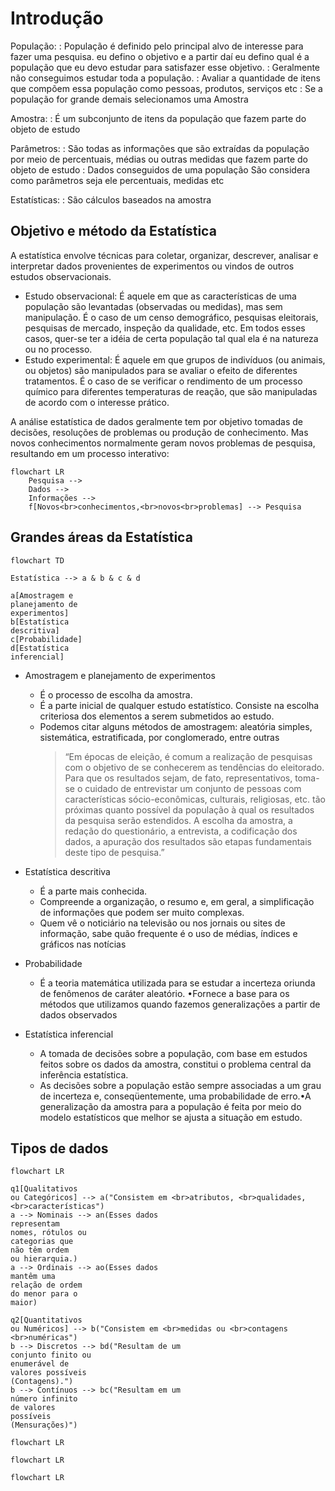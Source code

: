 # Introdução

População:
: População é definido pelo principal alvo de interesse para fazer uma pesquisa.  eu defino o objetivo e a partir daí eu defino qual é a população que eu devo estudar para satisfazer esse objetivo.
: Geralmente não conseguimos estudar toda a população.
: Avaliar a quantidade de itens que compõem essa população como pessoas, produtos, serviços etc
: Se a população for grande demais selecionamos uma Amostra

Amostra:
: É um subconjunto de itens da população que fazem parte do objeto de estudo

Parâmetros:
: São  todas as informações que são extraídas da população  por meio de percentuais, médias ou outras medidas que fazem parte do objeto de estudo
: Dados conseguidos de uma população São considera como parâmetros seja ele percentuais, medidas etc

Estatísticas:
: São cálculos baseados na amostra

## Objetivo e método da Estatística

A estatística envolve técnicas para coletar, organizar, descrever, analisar e interpretar dados provenientes de experimentos ou vindos de outros estudos observacionais.

- Estudo observacional: É aquele em que as características de uma população são levantadas (observadas ou medidas), mas sem manipulação. É o caso de um censo demográfico, pesquisas eleitorais, pesquisas de mercado, inspeção da qualidade, etc. Em todos esses casos, quer-se ter a idéia de certa população tal qual ela é na natureza ou no processo.
- Estudo experimental: É aquele em que grupos de indivíduos (ou animais, ou objetos) são manipulados para se avaliar o efeito de diferentes tratamentos. É o caso de se verificar o rendimento de um processo químico para diferentes temperaturas de reação, que são manipuladas de acordo com o interesse prático.

A análise estatística de dados geralmente tem por objetivo tomadas de decisões, resoluções de problemas ou produção de conhecimento. Mas novos conhecimentos normalmente geram novos problemas de pesquisa, resultando em um processo interativo:

```mermaid
flowchart LR
    Pesquisa -->
    Dados -->
    Informações -->
    f[Novos<br>conhecimentos,<br>novos<br>problemas] --> Pesquisa
```

## Grandes áreas da Estatística

```mermaid
flowchart TD

Estatística --> a & b & c & d

a[Amostragem e 
planejamento de 
experimentos]
b[Estatística 
descritiva]
c[Probabilidade]
d[Estatística 
inferencial]
```

- Amostragem e planejamento de experimentos
  - É o processo de escolha da amostra.
  - É a parte inicial de qualquer estudo estatístico. Consiste na escolha criteriosa dos elementos a serem submetidos ao estudo.
  - Podemos citar alguns métodos de amostragem: aleatória simples, sistemática, estratificada, por conglomerado, entre outras
    > “Em épocas de eleição, é comum a realização de pesquisas com o objetivo de se conhecerem as tendências do eleitorado. Para que os resultados sejam, de fato, representativos, toma-se o cuidado de entrevistar um conjunto de pessoas com características sócio-econômicas, culturais, religiosas, etc. tão próximas quanto possível da população à qual os resultados da pesquisa serão estendidos. A escolha da amostra, a redação do questionário, a entrevista, a codificação dos dados, a apuração dos resultados são etapas fundamentais deste tipo de pesquisa.”
- Estatística descritiva
  - É a parte mais conhecida.
  - Compreende a organização, o resumo e, em geral, a simplificação de informações que podem ser muito complexas.
  - Quem vê o noticiário na televisão ou nos jornais ou sites de informação, sabe quão frequente é o uso de médias, índices e gráficos nas notícias

- Probabilidade
  - É a teoria matemática utilizada para se estudar a incerteza oriunda de fenômenos de caráter aleatório. •Fornece a base para os métodos que utilizamos quando fazemos generalizações a partir de dados observados
- Estatística inferencial
  - A tomada de decisões sobre a população, com base em estudos feitos sobre os dados da amostra, constitui o problema central da inferência estatística.
  - As decisões sobre a população estão sempre associadas a um grau de incerteza e, conseqüentemente, uma probabilidade de erro.•A generalização da amostra para a população é feita por meio do modelo estatísticos que melhor se ajusta a situação em estudo.

## Tipos de dados

```mermaid
flowchart LR

q1[Qualitativos
ou Categóricos] --> a("Consistem em <br>atributos, <br>qualidades, <br>características")
a --> Nominais --> an(Esses dados 
representam 
nomes, rótulos ou 
categorias que 
não têm ordem 
ou hierarquia.)
a --> Ordinais --> ao(Esses dados 
mantêm uma 
relação de ordem 
do menor para o 
maior)

q2[Quantitativos
ou Numéricos] --> b("Consistem em <br>medidas ou <br>contagens <br>numéricas")
b --> Discretos --> bd("Resultam de um 
conjunto finito ou 
enumerável de 
valores possíveis 
(Contagens).")
b --> Contínuos --> bc("Resultam em um 
número infinito 
de valores 
possíveis 
(Mensurações)")
```

```mermaid
flowchart LR

```

```mermaid
flowchart LR

```

```mermaid
flowchart LR

```
